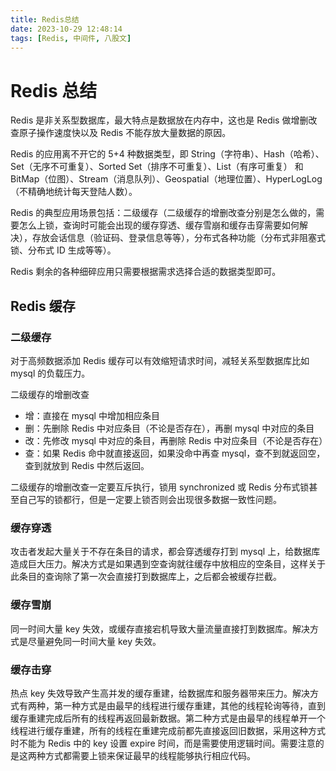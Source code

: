 ```yaml
---
title: Redis总结
date: 2023-10-29 12:48:14
tags: [Redis, 中间件, 八股文]
---
```


# Redis 总结

Redis 是非关系型数据库，最大特点是数据放在内存中，这也是 Redis 做增删改查原子操作速度快以及 Redis 不能存放大量数据的原因。

Redis 的应用离不开它的 5+4 种数据类型，即 String（字符串）、Hash（哈希）、Set（无序不可重复）、Sorted Set（排序不可重复）、List（有序可重复） 和 BitMap（位图）、Stream（消息队列）、Geospatial（地理位置）、HyperLogLog（不精确地统计每天登陆人数）。

Redis 的典型应用场景包括：二级缓存（二级缓存的增删改查分别是怎么做的，需要怎么上锁，查询时可能会出现的缓存穿透、缓存雪崩和缓存击穿需要如何解决），存放会话信息（验证码、登录信息等等），分布式各种功能（分布式非阻塞式锁、分布式 ID 生成等等）。

Redis 剩余的各种细碎应用只需要根据需求选择合适的数据类型即可。

## Redis 缓存

### 二级缓存

对于高频数据添加 Redis 缓存可以有效缩短请求时间，减轻关系型数据库比如 mysql 的负载压力。

二级缓存的增删改查

- 增：直接在 mysql 中增加相应条目
- 删：先删除 Redis 中对应条目（不论是否存在），再删 mysql 中对应的条目
- 改：先修改 mysql 中对应的条目，再删除 Redis 中对应条目（不论是否存在）
- 查：如果 Redis 命中就直接返回，如果没命中再查 mysql，查不到就返回空，查到就放到 Redis 中然后返回。

二级缓存的增删改查一定要互斥执行，锁用 synchronized 或 Redis 分布式锁甚至自己写的锁都行，但是一定要上锁否则会出现很多数据一致性问题。

### 缓存穿透

攻击者发起大量关于不存在条目的请求，都会穿透缓存打到 mysql 上，给数据库造成巨大压力。解决方式是如果遇到空查询就往缓存中放相应的空条目，这样关于此条目的查询除了第一次会直接打到数据库上，之后都会被缓存拦截。

### 缓存雪崩

同一时间大量 key 失效，或缓存直接宕机导致大量流量直接打到数据库。解决方式是尽量避免同一时间大量 key 失效。

### 缓存击穿

热点 key 失效导致产生高并发的缓存重建，给数据库和服务器带来压力。解决方式有两种，第一种方式是由最早的线程进行缓存重建，其他的线程轮询等待，直到缓存重建完成后所有的线程再返回最新数据。第二种方式是由最早的线程单开一个线程进行缓存重建，所有的线程在重建完成前都先直接返回旧数据，采用这种方式时不能为 Redis 中的 key 设置 expire 时间，而是需要使用逻辑时间。需要注意的是这两种方式都需要上锁来保证最早的线程能够执行相应代码。

